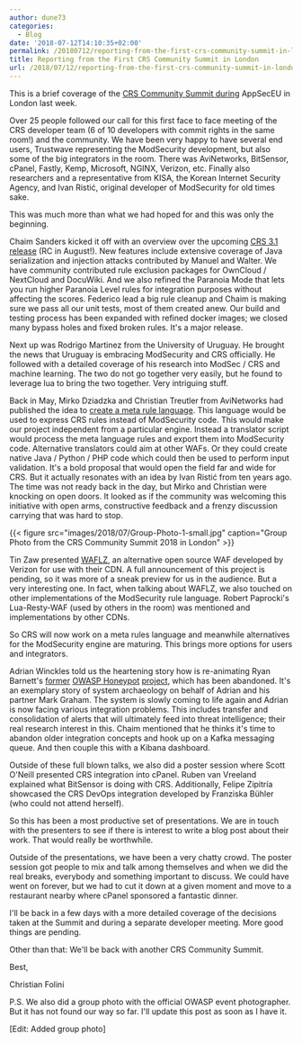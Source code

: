```yaml
---
author: dune73
categories:
  - Blog
date: '2018-07-12T14:10:35+02:00'
permalink: /20180712/reporting-from-the-first-crs-community-summit-in-london/
title: Reporting from the First CRS Community Summit in London
url: /2018/07/12/reporting-from-the-first-crs-community-summit-in-london/
---
```



This is a brief coverage of the [CRS Community Summit during](https://coreruleset.org/20180626/crs-community-summit-next-week-call-for-posters-and-the-program-is-ready/) AppSecEU in London last week.

Over 25 people followed our call for this first face to face meeting of the CRS developer team (6 of 10 developers with commit rights in the same room!) and the community. We have been very happy to have several end users, Trustwave representing the ModSecurity development, but also some of the big integrators in the room. There was AviNetworks, BitSensor, cPanel, Fastly, Kemp, Microsoft, NGINX, Verizon, etc. Finally also researchers and a representative from KISA, the Korean Internet Security Agency, and Ivan Ristić, original developer of ModSecurity for old times sake.

This was much more than what we had hoped for and this was only the beginning.

Chaim Sanders kicked it off with an overview over the upcoming [CRS 3.1 release](https://github.com/coreruleset/coreruleset/pull/1109) (RC in August!). New features include extensive coverage of Java serialization and injection attacks contributed by Manuel and Walter. We have community contributed rule exclusion packages for OwnCloud / NextCloud and DocuWiki. And we also refined the Paranoia Mode that lets you run higher Paranoia Level rules for integration purposes without affecting the scores. Federico lead a big rule cleanup and Chaim is making sure we pass all our unit tests, most of them created anew. Our build and testing process has been expanded with refined docker images; we closed many bypass holes and fixed broken rules. It's a major release.

Next up was Rodrigo Martinez from the University of Uruguay. He brought the news that Uruguay is embracing ModSecurity and CRS officially. He followed with a detailed coverage of his research into ModSec / CRS and machine learning. The two do not go together very easily, but he found to leverage lua to bring the two together. Very intriguing stuff.

Back in May, Mirko Dziadzka and Christian Treutler from AviNetworks had published the idea to [create a meta rule language](https://github.com/avinetworks/owasp-crs-technical-discussion/raw/master/documentation/OWASP_AppSec_EU_2018-Core_Ruleset.pdf). This language would be used to express CRS rules instead of ModSecurity code. This would make our project independent from a particular engine. Instead a translator script would process the meta language rules and export them into ModSecurity code. Alternative translators could aim at other WAFs. Or they could create native Java / Python / PHP code which could then be used to perform input validation. It's a bold proposal that would open the field far and wide for CRS. But it actually resonates with an idea by Ivan Ristić from ten years ago. The time was not ready back in the day, but Mirko and Christian were knocking on open doors. It looked as if the community was welcoming this initiative with open arms, constructive feedback and a frenzy discussion carrying that was hard to stop.

{{< figure src="images/2018/07/Group-Photo-1-small.jpg" caption="Group Photo from the CRS Community Summit 2018 in London" >}}

Tin Zaw presented [WAFLZ](https://github.com/VerizonDigital/waflz), an alternative open source WAF developed by Verizon for use with their CDN. A full announcement of this project is pending, so it was more of a sneak preview for us in the audience. But a very interesting one. In fact, when talking about WAFLZ, we also touched on other implementations of the ModSecurity rule language. Robert Paprocki's Lua-Resty-WAF (used by others in the room) was mentioned and implementations by other CDNs.

So CRS will now work on a meta rules language and meanwhile alternatives for the ModSecurity engine are maturing. This brings more options for users and integrators.

Adrian Winckles told us the heartening story how is re-animating Ryan Barnett's [former](https://www.owasp.org/index.php/OWASP_WASC_Distributed_Web_Honeypots_Project) [OWASP Honeypot](https://www.owasp.org/index.php/OWASP_Honeypot_Project) [project](https://github.com/OWASP/Honeypot-Project), which has been abandoned. It's an exemplary story of system archaeology on behalf of Adrian and his partner Mark Graham. The system is slowly coming to life again and Adrian is now facing various integration problems. This includes transfer and consolidation of alerts that will ultimately feed into threat intelligence; their real research interest in this. Chaim mentioned that he thinks it's time to abandon older integration concepts and hook up on a Kafka messaging queue. And then couple this with a Kibana dashboard.

Outside of these full blown talks, we also did a poster session where Scott O'Neill presented CRS integration into cPanel. Ruben van Vreeland explained what BitSensor is doing with CRS. Additionally, Felipe Zipitría showcased the CRS DevOps integration developed by Franziska Bühler (who could not attend herself).

So this has been a most productive set of presentations. We are in touch with the presenters to see if there is interest to write a blog post about their work. That would really be worthwhile.

Outside of the presentations, we have been a very chatty crowd. The poster session got people to mix and talk among themselves and when we did the real breaks, everybody and something important to discuss. We could have went on forever, but we had to cut it down at a given moment and move to a restaurant nearby where cPanel sponsored a fantastic dinner.

I'll be back in a few days with a more detailed coverage of the decisions taken at the Summit and during a separate developer meeting. More good things are pending.

Other than that: We'll be back with another CRS Community Summit.

Best,

Christian Folini

P.S. We also did a group photo with the official OWASP event photographer. But it has not found our way so far. I'll update this post as soon as I have it.

\[Edit: Added group photo\]
